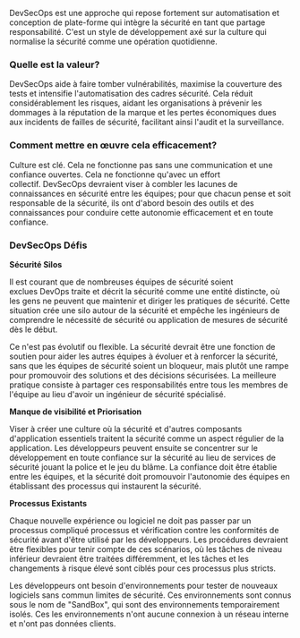 DevSecOps est une approche qui repose fortement sur automatisation et conception de plate-forme qui intègre la sécurité en tant que partage responsabilité. C'est un style de développement axé sur la culture qui normalise la sécurité comme une opération quotidienne.

### Quelle est la valeur?

DevSecOps aide à faire tomber vulnérabilités, maximise la couverture des tests et intensifie l'automatisation des cadres sécurité. Cela réduit considérablement les risques, aidant les organisations à prévenir les dommages à la réputation de la marque et les pertes économiques dues aux incidents de failles de sécurité, facilitant ainsi l'audit et la surveillance.

### Comment mettre en œuvre cela efficacement?

Culture est clé. Cela ne fonctionne pas sans une communication et une confiance ouvertes. Cela ne fonctionne qu'avec un effort collectif. DevSecOps devraient viser à combler les lacunes de connaissances en sécurité entre les équipes; pour que chacun pense et soit responsable de la sécurité, ils ont d'abord besoin des outils et des connaissances pour conduire cette autonomie efficacement et en toute confiance.

### DevSecOps Défis

**Sécurité Silos**

Il est courant que de nombreuses équipes de sécurité soient exclues DevOps traite et décrit la sécurité comme une entité distincte, où les gens ne peuvent que maintenir et diriger les pratiques de sécurité. Cette situation crée une silo autour de la sécurité et empêche les ingénieurs de comprendre le nécessité de sécurité ou application de mesures de sécurité dès le début.

Ce n'est pas évolutif ou flexible. La sécurité devrait être une fonction de soutien pour aider les autres équipes à évoluer et à renforcer la sécurité, sans que les équipes de sécurité soient un bloqueur, mais plutôt une rampe pour promouvoir des solutions et des décisions sécurisées. La meilleure pratique consiste à partager ces responsabilités entre tous les membres de l'équipe au lieu d'avoir un ingénieur de sécurité spécialisé.

**Manque de visibilité et Priorisation**

Viser à créer une culture où la sécurité et d'autres composants d'application essentiels traitent la sécurité comme un aspect régulier de la application. Les développeurs peuvent ensuite se concentrer sur le développement en toute confiance sur la sécurité au lieu de services de sécurité jouant la police et le jeu du blâme. La confiance doit être établie entre les équipes, et la sécurité doit promouvoir l'autonomie des équipes en établissant des processus qui instaurent la sécurité.

**Processus Existants**

Chaque nouvelle expérience ou logiciel ne doit pas passer par un processus compliqué processus et vérification contre les conformités de sécurité avant d'être utilisé par les développeurs. Les procédures devraient être flexibles pour tenir compte de ces scénarios, où les tâches de niveau inférieur devraient être traitées différemment, et les tâches et les changements à risque élevé sont ciblés pour ces processus plus stricts.

Les développeurs ont besoin d'environnements pour tester de nouveaux logiciels sans commun limites de sécurité. Ces environnements sont connus sous le nom de "SandBox", qui sont des environnements temporairement isolés. Ces les environnements n'ont aucune connexion à un réseau interne et n'ont pas données clients.
